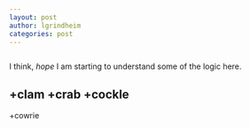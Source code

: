 ```yaml
---
layout: post
author: lgrindheim
categories: post
---
```



``` ###where I find out what a backtick does
```

I think, *hope* I am starting to understand some of the logic here.

+clam
+crab
+cockle
---------
+cowrie


